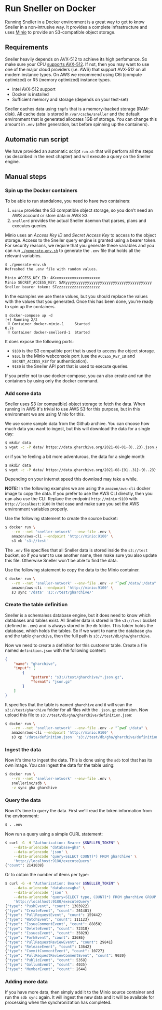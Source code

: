 # Run Sneller on Docker
Running Sneller in a Docker environment is a great way to get to know Sneller in a non-intrusive way. It provides a complete infrastructure and uses [Minio](https://min.io/) to provide an S3-compatible object storage.

## Requirements
Sneller heavily depends on AVX-512 to achieve its high perfomance. So make sure your CPU [supports AVX-512](https://en.wikipedia.org/wiki/AVX-512#CPUs_with_AVX-512). If not, then you may want to use one of the major cloud providers (i.e. AWS) that support AVX-512 on all modern instance types. On AWS we recommend using C6i (compute optimized) or R5 (memory optimized) instance types.

 * Intel AVX-512 support
 * Docker is installed
 * Sufficient memory and storage (depends on your test-set)

Sneller caches data using `tmpfs` that is a memory-backed storage (RAM-disk). All cache data is stored in `/var/cache/sneller` and the default environment that is generated allocates 1GB of storage. You can change this amount in `.env` (after generation, but before spinning up the containers).
 
## Automatic run script
We have provided an automatic script `run.sh` that will perform all the steps (as described in the next chapter) and will execute a query on the Sneller engine.

## Manual steps

### Spin up the Docker containers
To be able to run standalone, you need to have two containers:

 1. `minio` provides the S3 compatible object storage, so you don't need an AWS account or store data in AWS S3.
 1. `snellerd` provides the actual Sneller daemon that parses, plans and executes queries.

Minio uses an *Access Key ID* and *Secret Access Key* to access to the object storage. Access to the Sneller query engine is granted using a bearer token. For security reasons, we require that you generate these variables and you can run [`./generate-env.sh`](generate-env.sh) to generate the `.env` file that holds all the relevant variables.
```sh
$ ./generate-env.sh 
Refreshed the .env file with random values.

Minio ACCESS_KEY_ID: AKxxxxxxxxxxxxxxxxxxxxx
Minio SECRET_ACCESS_KEY: SAKyyyyyyyyyyyyyyyyyyyyyyyyyyyyyyyyyyyyyyyy
Sneller bearer token: STzzzzzzzzzzzzzzzzzzzz
```
In the examples we use these values, but you should replace the values with the values that you generated. Once this has been done, you're ready to spin up the containers.
```
$ docker-compose up -d
[+] Running 2/2
 ⠿ Container docker-minio-1     Started                                                                                                                                 0.7s
 ⠿ Container docker-snellerd-1  Started
```
It does expose the following ports:

 * `9100` is the S3 compatible port that is used to access the object storage.
 * `9101` is the Minio webconsole port (use the `ACCESS_KEY_ID` and `SECRET_ACCESS_KEY` for authentication).
 * `9180` is the Sneller API port that is used to execute queries.

If you prefer not to use docker-compose, you can also create and run the containers by using only the docker command.

### Add some data
Sneller uses S3 (or compatible) object storage to fetch the data. When running in AWS it's trivial to use AWS S3 for this purpose, but in this environment we are using Minio for this.

We use some sample data from the Github archive. You can choose how much data you want to ingest, but this will download the data for a single day:
```sh
$ mkdir data
$ wget -c -P data/ https://data.gharchive.org/2021-08-01-{0..23}.json.gz
```
or if you're feeling a bit more adventurous, the data for a single month:
```sh
$ mkdir data
$ wget -c -P data/ https://data.gharchive.org/2021-08-{01..31}-{0..23}.json.gz
```
Depending on your internet speed this download may take a while.

**NOTE:** In the following examples we are using the `amazon/aws-cli` docker image to copy the data. If you prefer to use the AWS CLI directly, then you can also use the CLI. Replace the endpoint `http://minio:9100` with `http://localhost:9100` in that case and make sure you set the AWS environment variables properly.

Use the following statement to create the source bucket:
```sh
$ docker run \
   --rm --net 'sneller-network' --env-file .env \
   amazon/aws-cli --endpoint 'http://minio:9100' \
   s3 mb 's3://test'
```
The `.env` file specifies that all Sneller data is stored inside the `s3://test` bucket, so if you want to use another name, then make sure you also update this file. Otherwise Sneller won't be able to find the data.

Use the following statement to copy the data to the Minio container.
```sh
$ docker run \
   --rm --net 'sneller-network' --env-file .env -v "`pwd`/data/:/data" \
   amazon/aws-cli --endpoint 'http://minio:9100' \
   s3 sync '/data' 's3://test/gharchive/'
```
### Create the table definition
Sneller is a schemaless database engine, but it does need to know which databases and tables exist. All Sneller data is stored in the `s3://test` bucket (defined in `.env`) and is always stored in the `db` folder. This folder holds the database, which holds the tables. So if we want to name the database `gha` and the table `gharchive`, then the full path is `s3://test/db/gha/gharchive`.

Now we need to create a definition for this customer table. Create a file named `definition.json` with the following content:
```json
{
    "name": "gharchive",
    "input": [
        {
            "pattern": "s3://test/gharchive/*.json.gz",
            "format": "json.gz"
        }
    ]
}
```
It specifies that the table is named `gharchive` and it will scan the `s3://test/gharchive` folder for all files with the `.json.gz` extension. Now upload this file to `s3://test/db/gha/gharchive/definition.json`:
```sh
$ docker run \
   --rm --net 'sneller-network' --env-file .env -v "`pwd`:/data" \
   amazon/aws-cli --endpoint 'http://minio:9100' \
   s3 cp '/data/definition.json' 's3://test/db/gha/gharchive/definition.json'
```
### Ingest the data
Now it's time to ingest the data. This is done using the `sdb` tool that has its own image. You can ingest the data for the table using:
```sh
$ docker run \
   --rm --net 'sneller-network' --env-file .env \
   snellerinc/sdb \
   -v sync gha gharchive
```

### Query the data
Now it's time to query the data. First we'll read the token information from the environment:
```sh
$ . .env
```
Now run a query using a simple CURL statement:
```sh
$ curl -G -H "Authorization: Bearer $SNELLER_TOKEN" \
    --data-urlencode "database=gha" \
    --data-urlencode 'json' \
    --data-urlencode 'query=SELECT COUNT(*) FROM gharchive' \
    'http://localhost:9180/executeQuery'
{"count": 2141038}
```
Or to obtain the number of items per type:
```sh
$ curl -G -H "Authorization: Bearer $SNELLER_TOKEN" \
    --data-urlencode "database=gha" \
    --data-urlencode 'json' \
    --data-urlencode 'query=SELECT type, COUNT(*) FROM gharchive GROUP BY type ORDER BY COUNT(*) DESC' \
    'http://localhost:9180/executeQuery'
{"type": "PushEvent", "count": 1303922}
{"type": "CreateEvent", "count": 261401}
{"type": "PullRequestEvent", "count": 159442}
{"type": "WatchEvent", "count": 111123}
{"type": "IssueCommentEvent", "count": 88850}
{"type": "DeleteEvent", "count": 72318}
{"type": "IssuesEvent", "count": 35029}
{"type": "ForkEvent", "count": 33686}
{"type": "PullRequestReviewEvent", "count": 29841}
{"type": "ReleaseEvent", "count": 13642}
{"type": "CommitCommentEvent", "count": 10727}
{"type": "PullRequestReviewCommentEvent", "count": 9020}
{"type": "PublicEvent", "count": 5358}
{"type": "GollumEvent", "count": 4035}
{"type": "MemberEvent", "count": 2644}
```

### Adding more data
If you have more data, then simply add it to the Minio source container and run the `sdb sync` again. It will ingest the new data and it will be available for processing when the synchronization has completed.
